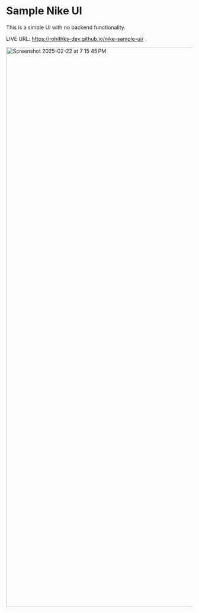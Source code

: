 # Sample Nike UI

This is a simple UI with no backend functionality.

LIVE URL: https://rohithks-dev.github.io/nike-sample-ui/

<img width="1512" alt="Screenshot 2025-02-22 at 7 15 45 PM" src="https://github.com/user-attachments/assets/bc8acac8-3d2b-419e-bf02-795dca9db925" />
